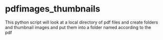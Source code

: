 # pdfimages_thumbnails
This python script will look at a local directory of pdf files and create folders and thumbnail images and put them into a folder named according to the pdf
